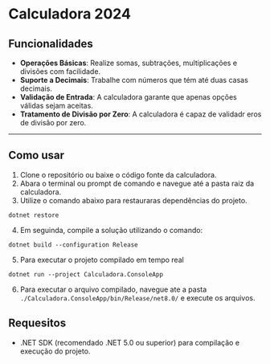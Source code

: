 # Calculadora 2024

## Funcionalidades

- **Operações Básicas**: Realize somas, subtrações, multiplicações e divisões com facilidade.
- **Suporte a Decimais**: Trabalhe com números que tém até duas casas decimais.
- **Validação de Entrada**: A calculadora garante que apenas opções válidas sejam aceitas.
- **Tratamento de Divisão por Zero**: A calculadora é capaz de validadr eros de divisão por zero.

---

## Como usar

1. Clone o repositório ou baixe o código fonte da calculadora.
2. Abara o terminal ou prompt de comando e navegue até a pasta raiz da calculadora.
3. Utilize o comando abaixo para restauraras dependências do projeto.
```
dotnet restore
```

4. Em seguinda, compile a solução utilizando o comando:
```
dotnet build --configuration Release
```

5. Para executar o projeto compilado em tempo real
```
dotnet run --project Calculadora.ConsoleApp
```

6. Para executar o arquivo compilado, navegue ate a pasta `./Calculadora.ConsoleApp/bin/Release/net8.0/` e execute os arquivos.

## Requesitos 

- .NET SDK (recomendado .NET 5.0 ou superior) para compilação e execução do projeto.

